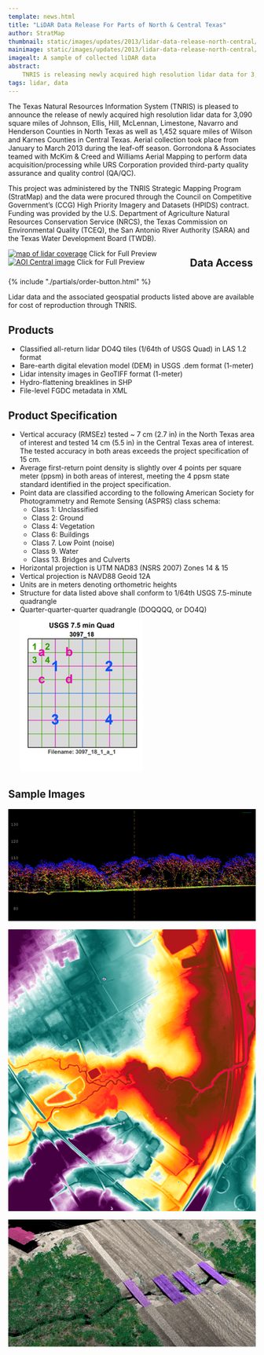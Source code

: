 ```yaml
---
template: news.html
title: "LiDAR Data Release For Parts of North & Central Texas"
author: StratMap
thumbnail: static/images/updates/2013/lidar-data-release-north-central/lidar-release-th.png
mainimage: static/images/updates/2013/lidar-data-release-north-central/image002.jpg
imagealt: A sample of collected liDAR data
abstract: 
    TNRIS is releasing newly acquired high resolution lidar data for 3,090 square miles of North Texas
tags: lidar, data
---
```


The Texas Natural Resources Information System (TNRIS) is pleased to announce the release of newly acquired high resolution lidar data for 3,090 square miles of Johnson, Ellis, Hill, McLennan, Limestone, Navarro and Henderson Counties in North Texas as well as 1,452 square miles of Wilson and Karnes Counties in Central Texas.  Aerial collection took place from January to March 2013 during the leaf-off season.  Gorrondona & Associates teamed with McKim & Creed and Williams Aerial Mapping to perform data acquisition/processing while URS Corporation provided third-party quality assurance and quality control (QA/QC).

This project was administered by the TNRIS Strategic Mapping Program (StratMap) and the data were procured through the Council on Competitive Government’s (CCG) High Priority Imagery and Datasets (HPIDS) contract.  Funding was provided by the U.S. Department of Agriculture Natural Resources Conservation Service (NRCS), the Texas Commission on Environmental Quality (TCEQ), the San Antonio River Authority (SARA) and the Texas Water Development Board (TWDB).</p>

<div style="float: left; width: 350px; margin-right: 20px">
<a href="{{m.link('static/images/updates/2013/lidar-data-release-north-central/AOI_North_3090_full.jpg')}}" alt="map of lidar coverage"><img src="{{m.link('static/images/updates/2013/lidar-data-release-north-central/AOI_North_3090_small.jpg')}}" alt="map of lidar coverage"></a>
<caption style="font-size: 10px;">Click for Full Preview</caption>
</div>
<div style="float: left; width: 350px;">
<a href="{{m.link('static/images/updates/2013/lidar-data-release-north-central/AOI_Central.jpg')}}" alt="Aoi Central Image"><img src="{{m.link('static/images/updates/2013/lidar-data-release-north-central/AOI_Central_small.jpg')}}" alt="AOI Central image"></a>
<caption style="font-size: 10px;">Click for Full Preview</caption>
</div>

## Data Access
<div class="media">
  <div class="media-left">
    {% include "./partials/order-button.html" %}
  </div>
  <div class="media-body">
    <p>Lidar data and the associated geospatial products listed above are available for cost of reproduction through TNRIS.</p>
  </div>
</div>

## Products

- Classified all-return lidar DO4Q tiles (1/64th of USGS Quad) in LAS 1.2 format
- Bare-earth digital elevation model (DEM) in USGS .dem format (1-meter)
- Lidar intensity images in GeoTIFF format (1-meter)
- Hydro-flattening breaklines in SHP
- File-level FGDC metadata in XML

## Product Specification

- Vertical accuracy (RMSEz) tested ~ 7 cm (2.7 in) in the North Texas area of interest and tested 14 cm (5.5 in) in the Central Texas area of interest. The tested accuracy in both areas exceeds the project specification of 15 cm.
- Average first-return point density is slightly over 4 points per square meter (ppsm) in both areas of interest, meeting the 4 ppsm state standard identified in the project specification.
- Point data are classified according to the following American Society for Photogrammetry and Remote Sensing (ASPRS) class schema:
	- Class 1: Unclassified
	- Class 2: Ground			
	- Class 4: Vegetation
	- Class 6: Buildings
	- Class 7. Low Point (noise)
	- Class 9. Water
	- Class 13. Bridges and Culverts
- Horizontal projection is UTM NAD83 (NSRS 2007) Zones 14 & 15
- Vertical projection is NAVD88 Geoid 12A
- Units are in meters denoting orthometric heights
- Structure for data listed above shall conform to 1/64th USGS 7.5-minute quadrangle
- Quarter-quarter-quarter quadrangle (DOQQQQ, or DO4Q)<br>
![A diagram of the DOQQ grid system](static/images/data/quad.png)

## Sample Images

![A sample of collected liDAR data](static/images/updates/2013/lidar-data-release-north-central/image001.jpg)

![A sample of collected liDAR data](static/images/updates/2013/lidar-data-release-north-central/image003.png)

![A sample of collected liDAR data](static/images/updates/2013/lidar-data-release-north-central/image004.png)
